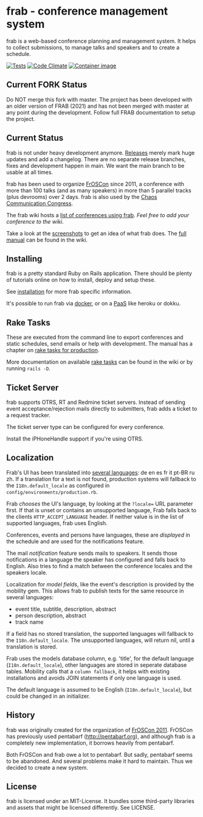 # frab - conference management system

frab is a web-based conference planning and management system.
It helps to collect submissions, to manage talks and speakers
and to create a schedule.

[![Tests](https://github.com/frab/frab/actions/workflows/ci.yaml/badge.svg?event=schedule)](https://github.com/frab/frab/actions/workflows/ci.yaml)
[![Code Climate](https://codeclimate.com/github/frab/frab.png)](https://codeclimate.com/github/frab/frab)
[![Container image](https://github.com/frab/frab/actions/workflows/container-images.yml/badge.svg)](https://github.com/frab/frab/actions/workflows/container-images.yml)

## Current FORK Status

Do NOT merge this fork with master. The project has been developed with an older version of FRAB (2021) and has not been merged with master at any point during the development. Follow full FRAB documentation to setup the project.


## Current Status

frab is not under heavy development anymore.
[Releases](https://github.com/frab/frab/releases) merely mark huge updates and
add a changelog.  There are no separate release branches, fixes and development
happen in main.  We want the main branch to be usable at all times.

frab has been used to organize [FrOSCon](https://froscon.de) since 2011, a
conference with more than 100 talks (and as many speakers) in more
than 5 parallel tracks (plus devrooms) over 2 days.
frab is also used by the [Chaos Communication Congress](https://events.ccc.de).

The frab wiki hosts a [list of conferences using frab](https://github.com/frab/frab/wiki).
*Feel free to add your conference to the wiki*.

Take a look at the [screenshots](https://github.com/frab/frab/wiki/Screenshots)
to get an idea of what frab does. The [full
manual](https://github.com/frab/frab/wiki/Manual) can be found in the wiki.

## Installing

frab is a pretty standard Ruby on Rails application.
There should be plenty of tutorials online on how to install,
deploy and setup these.

See [installation](INSTALL.md) for more frab specific information.

It's possible to run frab via [docker](https://github.com/frab/frab/blob/main/README.docker.md), or on a [PaaS](https://github.com/frab/frab/blob/main/README.PaaS.md) like heroku or dokku.

## Rake Tasks

These are executed from the command line to export conferences and static
schedules, send emails or help with development.  The manual has a chapter on
[rake tasks for production](https://github.com/frab/frab/wiki/Manual#managing-frab-in-production).

More documentation on available [rake tasks](https://github.com/frab/frab/wiki/Rake%20Tasks) can be found in the wiki
or by running `rails -D`.

## Ticket Server

frab supports OTRS, RT and Redmine ticket servers. Instead of sending
event acceptance/rejection mails directly to submitters, frab adds
a ticket to a request tracker.

The ticket server type can be configured for every conference.

Install the iPHoneHandle support if you're using OTRS.

## Localization

Frab's UI has been translated into [several languages](config/locales): de en es fr it pt-BR ru zh.
If a translation for a text is not found, production systems will fallback to the `I18n.default_locale` as configured in `config/environments/production.rb`.

Frab *chooses* the UI's language, by looking at the `?locale=` URL parameter first. If that is unset or contains an unsupported language, Frab falls back to the clients `HTTP_ACCEPT_LANGUAGE` header.
If neither value is in the list of supported languages, frab uses English.

Conferences, events and persons have languages, these are *displayed* in the schedule and are used for the notifications feature.

The mail *notification* feature sends mails to speakers. It sends those notifications in a language the speaker has configured and falls back to English. Also tries to find a match between the conference locales and the speakers locale.

Localization for *model fields*, like the event's description is provided by the mobility gem. This allows frab to publish texts for the same resource in several languages:

* event title, subtitle, description, abstract
* person description, abstract
* track name

If a field has no stored translation, the supported languages will fallback to the `I18n.default_locale`. The unsupported languages, will return nil, until a translation is stored.

Frab uses the models database column, e.g. 'title', for the default language (`I18n.default_locale`), other languages are stored in seperate database tables.
Mobility calls that a `column fallback`, it helps with existing installations and avoids JOIN statements if only one language is used.

The default language is assumed to be English (`I18n.default_locale`), but could be changed in an initializer.

## History

frab was originally created for the organization of [FrOSCon 2011](http://www.froscon.de).
FrOSCon has previously used pentabarf (http://pentabarf.org), and although
frab is a completely new implementation, it borrows heavily from pentabarf.

Both FrOSCon and frab owe a lot to pentabarf. But sadly, pentabarf seems to
be abandoned. And several problems make it hard to maintain. Thus we decided
to create a new system.

## License

frab is licensed under an MIT-License. It bundles some
third-party libraries and assets that might be licensed
differently. See LICENSE.
